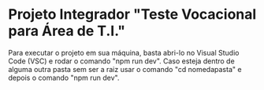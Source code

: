 # Projeto Integrador "Teste Vocacional para Área de T.I."

Para executar o projeto em sua máquina, basta abri-lo no Visual Studio Code (VSC) e rodar o comando "npm run dev". Caso esteja dentro de alguma outra pasta sem ser a raiz usar o comando "cd nomedapasta" e depois o comando "npm run dev".
